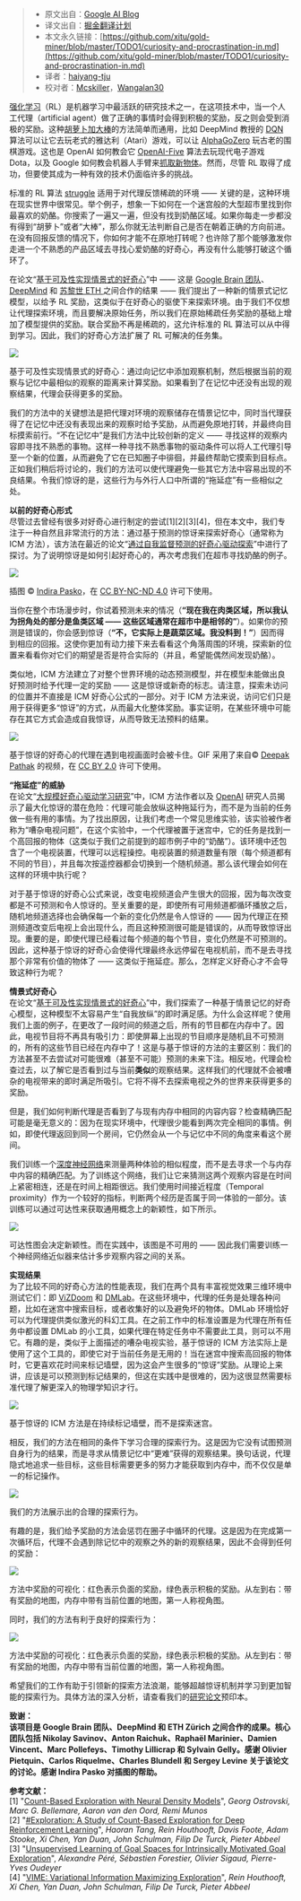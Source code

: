 > * 原文出自：[Google AI Blog](https://ai.googleblog.com/2018/10/curiosity-and-procrastination-in.html)
> * 译文出自：[掘金翻译计划](https://github.com/xitu/gold-miner)
> * 本文永久链接：[https://github.com/xitu/gold-miner/blob/master/TODO1/curiosity-and-procrastination-in.md](https://github.com/xitu/gold-miner/blob/master/TODO1/curiosity-and-procrastination-in.md)
> * 译者：[haiyang-tju](https://github.com/haiyang-tju)
> * 校对者：[Mcskiller](https://github.com/Mcskiller)，[Wangalan30](https://github.com/Wangalan30)
 
[强化学习](https://en.wikipedia.org/wiki/Reinforcement_learning)（RL）是机器学习中最活跃的研究技术之一，在这项技术中，当一个人工代理（artificial agent）做了正确的事情时会得到积极的奖励，反之则会受到消极的奖励。这种[胡萝卜加大棒](https://en.wikipedia.org/wiki/Carrot_and_stick)的方法简单而通用，比如 DeepMind 教授的 [DQN](https://deepmind.com/research/dqn/) 算法可以让它去玩老式的雅达利（Atari）游戏，可以让 [AlphaGoZero](https://deepmind.com/blog/alphago-zero-learning-scratch/) 玩古老的围棋游戏。这也是 OpenAI 如何教会它 [OpenAI-Five](https://blog.openai.com/openai-five/) 算法去玩现代电子游戏 Dota，以及 Google 如何教会机器人手臂来[抓取新物体](https://ai.googleblog.com/2018/06/scalable-deep-reinforcement-learning.html)。然而，尽管 RL 取得了成功，但要使其成为一种有效的技术仍面临许多的挑战。
  
标准的 RL 算法 [struggle](https://pathak22.github.io/noreward-rl/) 适用于对代理反馈稀疏的环境 —— 关键的是，这种环境在现实世界中很常见。举个例子，想象一下如何在一个迷宫般的大型超市里找到你最喜欢的奶酪。你搜索了一遍又一遍，但没有找到奶酪区域。如果你每走一步都没有得到“胡萝卜”或者“大棒”，那么你就无法判断自己是否在朝着正确的方向前进。在没有回报反馈的情况下，你如何才能不在原地打转呢？也许除了那个能够激发你走进一个不熟悉的产品区域去寻找心爱奶酪的好奇心，再没有什么能够打破这个循环了。
  
在论文“[基于可及性实现情景式的好奇心](https://arxiv.org/abs/1810.02274)”中 —— 这是 [Google Brain 团队](https://ai.google/research/teams/brain)、[DeepMind](https://deepmind.com/) 和 [苏黎世 ETH ](https://www.ethz.ch/en.html)之间合作的结果 —— 我们提出了一种新的情景式记忆模型，以给予 RL 奖励，这类似于在好奇心的驱使下来探索环境。由于我们不仅想让代理探索环境，而且要解决原始任务，所以我们在原始稀疏任务奖励的基础上增加了模型提供的奖励。联合奖励不再是稀疏的，这允许标准的 RL 算法可以从中得到学习。因此，我们的好奇心方法扩展了 RL 可解决的任务集。 

[![](https://3.bp.blogspot.com/-wwV_MTT8NpI/W89_jWW2FjI/AAAAAAAADas/n8Yh34UlrhIHSVW5owHNqOEq52r1Pyv9gCLcBGAs/s640/image3.png)](https://3.bp.blogspot.com/-wwV_MTT8NpI/W89_jWW2FjI/AAAAAAAADas/n8Yh34UlrhIHSVW5owHNqOEq52r1Pyv9gCLcBGAs/s1600/image3.png)

基于可及性实现情景式的好奇心：通过向记忆中添加观察机制，然后根据当前的观察与记忆中最相似的观察的距离来计算奖励。如果看到了在记忆中还没有出现的观察结果，代理会获得更多的奖励。

我们的方法中的关键想法是把代理对环境的观察储存在情景记忆中，同时当代理获得了在记忆中还没有表现出来的观察时给予奖励，从而避免原地打转，并最终向目标摸索前行。“不在记忆中”是我们方法中比较创新的定义 —— 寻找这样的观察内容即寻找不熟悉的事物。这样一种寻找不熟悉事物的驱动条件可以将人工代理引导至一个新的位置，从而避免了它在已知圈子中徘徊，并最终帮助它摸索到目标点。正如我们稍后将讨论的，我们的方法可以使代理避免一些其它方法中容易出现的不良结果。令我们惊讶的是，这些行为与外行人口中所谓的“拖延症”有一些相似之处。 
  
**以前的好奇心形式**  
尽管过去曾经有很多对好奇心进行制定的尝试\[1\]\[2\]\[3\]\[4\]，但在本文中，我们专注于一种自然且非常流行的方法：通过基于预测的惊讶来探索好奇心（通常称为 ICM 方法），该方法在最近的论文“[通过自我监督预测的好奇心驱动探索](https://pathak22.github.io/noreward-rl/)”中进行了探讨。为了说明惊讶是如何引起好奇心的，再次考虑我们在超市寻找奶酪的例子。 

[![](https://3.bp.blogspot.com/-mmkoFCNHjZo/W9ChEkHbAoI/AAAAAAAADb4/iFJYE7IRKRIg-CTxSa-ndRvmHHq5EfDUgCLcBGAs/s400/image1.jpg)](https://3.bp.blogspot.com/-mmkoFCNHjZo/W9ChEkHbAoI/AAAAAAAADb4/iFJYE7IRKRIg-CTxSa-ndRvmHHq5EfDUgCLcBGAs/s1600/image1.jpg)

插图 © [Indira Pasko](https://www.behance.net/gallery/71741137/Illustration-for-an-article-in-aigoogleblogcom)，在 [CC BY-NC-ND 4.0](https://creativecommons.org/licenses/by-nc-nd/4.0/deed.en_US) 许可下使用。

当你在整个市场漫步时，你试着预测未来的情况（**“现在我在肉类区域，所以我认为拐角处的部分是鱼类区域 —— 这些区域通常在超市中是相邻的”**）。如果你的预测是错误的，你会感到惊讶（**“不，它实际上是蔬菜区域。我没料到！”**）因而得到相应的回报。这使你更加有动力接下来去看看这个角落周围的环境，探索新的位置来看看你对它们的期望是否是符合实际的（并且，希望能偶然间发现奶酪）。
  
类似地，ICM 方法建立了对整个世界环境的动态预测模型，并在模型未能做出良好预测时给予代理一定的奖励 —— 这是惊讶或新奇的标志。请注意，探索未访问的位置并不直接是 ICM 好奇心公式的一部分。对于 ICM 方法来说，访问它们只是用于获得更多“惊讶”的方式，从而最大化整体奖励。事实证明，在某些环境中可能存在其它方式会造成自我惊讶，从而导致无法预料的结果。

[![](https://4.bp.blogspot.com/-1-g1VrGbUpY/W8-MI2HcI1I/AAAAAAAADbg/O65BaNTc6fEcJjSouw-QG1g7JkeIXpGLACLcBGAs/s1600/image5.gif)](https://4.bp.blogspot.com/-1-g1VrGbUpY/W8-MI2HcI1I/AAAAAAAADbg/O65BaNTc6fEcJjSouw-QG1g7JkeIXpGLACLcBGAs/s1600/image5.gif)

基于惊讶的好奇心的代理在遇到电视画面时会被卡住。GIF 采用了来自© [Deepak Pathak](https://youtu.be/C3yKgCzvE_E) 的视频，在 [CC BY 2.0](https://creativecommons.org/licenses/by/2.0/) 许可下使用。

**“拖延症”的威胁**  
在论文“[大规模好奇心驱动学习研究](https://pathak22.github.io/large-scale-curiosity/resources/largeScaleCuriosity2018.pdf)”中，ICM 方法作者以及 [OpenAI](https://openai.com/) 研究人员揭示了最大化惊讶的潜在危险：代理可能会放纵这种拖延行为，而不是为当前的任务做一些有用的事情。为了找出原因，让我们考虑一个常见思维实验，该实验被作者称为“嘈杂电视问题”，在这个实验中，一个代理被置于迷宫中，它的任务是找到一个高回报的物体（这类似于我们之前提到的超市例子中的“奶酪”）。该环境中还包含了一个电视装置，代理可以远程操控。电视装置的频道数量有限（每个频道都有不同的节目），并且每次按遥控器都会切换到一个随机频道。那么该代理会如何在这样的环境中执行呢？
  
对于基于惊讶的好奇心公式来说，改变电视频道会产生很大的回报，因为每次改变都是不可预测和令人惊讶的。至关重要的是，即使所有可用频道都循环播放之后，随机地频道选择也会确保每一个新的变化仍然是令人惊讶的 —— 因为代理正在预测频道改变后电视上会出现什么，而且这种预测很可能是错误的，从而导致惊讶出现。重要的是，即使代理已经看过每个频道的每个节目，变化仍然是不可预测的。因此，这种基于惊讶的好奇心会使得代理最终永远停留在电视机前，而不是去寻找那个非常有价值的物体了 —— 这类似于拖延症。那么，怎样定义好奇心才不会导致这种行为呢？
  
**情景式好奇心**  
在论文“[基于可及性实现情景式的好奇心](https://arxiv.org/abs/1810.02274)”中，我们探索了一种基于情景记忆的好奇心模型，这种模型不太容易产生“自我放纵”的即时满足感。为什么会这样呢？使用我们上面的例子，在更改了一段时间的频道之后，所有的节目都在内存中了。因此，电视节目将不再具有吸引力：即使屏幕上出现的节目顺序是随机且不可预测的，所有的这些节目已经在内存中了！这是与基于惊讶的方法的主要区别：我们的方法甚至不去尝试对可能很难（甚至不可能）预测的未来下注。相反地，代理会检查过去，以了解它是否看到过与当前**类似**的观察结果。这样我们的代理就不会被嘈杂的电视带来的即时满足所吸引。它将不得不去探索电视之外的世界来获得更多的奖励。
  
但是，我们如何判断代理是否看到了与现有内存中相同的内容内容？检查精确匹配可能是毫无意义的：因为在现实环境中，代理很少能看到两次完全相同的事情。例如，即使代理返回到同一个房间，它仍然会从一个与记忆中不同的角度来看这个房间。
  
我们训练一个[深度神经网络](https://en.wikipedia.org/wiki/Deep_learning)来测量两种体验的相似程度，而不是去寻求一个与内存中内容的精确匹配。为了训练这个网络，我们让它来猜测这两个观察内容是在时间上紧密相连，还是在时间上相距很远。我们使用时间接近程度（Temporal proximity）作为一个较好的指标，判断两个经历是否属于同一体验的一部分。该训练可以通过可达性来获取通用概念上的新颖性，如下所示。

[![](https://3.bp.blogspot.com/-7X2mG9KkAwA/W8-AwA02tDI/AAAAAAAADa8/ENoWNgeYDwwGDbbZV-cPGgJtwsTMeQc0wCLcBGAs/s640/image6.png)](https://3.bp.blogspot.com/-7X2mG9KkAwA/W8-AwA02tDI/AAAAAAAADa8/ENoWNgeYDwwGDbbZV-cPGgJtwsTMeQc0wCLcBGAs/s1600/image6.png)

可达性图会决定新颖性。而在实践中，该图是不可用的 —— 因此我们需要训练一个神经网络近似器来估计多步观察内容之间的关系。

**实现结果**  
为了比较不同的好奇心方法的性能表现，我们在两个具有丰富视觉效果三维环境中测试它们：即 [ViZDoom](https://arxiv.org/abs/1605.02097) 和 [DMLab](https://arxiv.org/abs/1612.03801)。在这些环境中，代理的任务是处理各种问题，比如在迷宫中搜索目标，或者收集好的以及避免坏的物体。DMLab 环境恰好可以为代理提供类似激光的科幻工具。在之前工作中的标准设置是为代理在所有任务中都设置 DMLab 的小工具，如果代理在特定任务中不需要此工具，则可以不用它。有趣的是，类似于上面描述的嘈杂电视实验，基于惊讶的 ICM 方法实际上是使用了这个工具的，即使它对于当前任务是无用的！当在迷宫中搜索高回报的物体时，它更喜欢花时间来标记墙壁，因为这会产生很多的“惊讶”奖励。从理论上来讲，应该是可以预测到标记结果的，但这在实践中是很难的，因为这很显然需要标准代理了解更深入的物理学知识才行。

[![](https://1.bp.blogspot.com/-pn6yWeacipw/W9ChvSGMPtI/AAAAAAAADcA/1yJQHc7dz1AOiXTm8OyBW1JDI3_r40vbgCLcBGAs/s1600/image7.gif)](https://1.bp.blogspot.com/-pn6yWeacipw/W9ChvSGMPtI/AAAAAAAADcA/1yJQHc7dz1AOiXTm8OyBW1JDI3_r40vbgCLcBGAs/s1600/image7.gif)

基于惊讶的 ICM 方法是在持续标记墙壁，而不是探索迷宫。

相反，我们的方法在相同的条件下学习合理的探索行为。这是因为它没有试图预测自身行为的结果，而是寻求从情景记忆中“更难”获得的观察结果。换句话说，代理隐式地追求一些目标，这些目标需要更多的努力才能获取到内存中，而不仅仅是单一的标记操作。

[![](https://3.bp.blogspot.com/-gqgK7Dd2jUw/W9CiFgzQmxI/AAAAAAAADcI/EcUCBL9w2Cc57jPFzHcOd70OX8yUzAuEQCLcBGAs/s1600/image6.gif)](https://3.bp.blogspot.com/-gqgK7Dd2jUw/W9CiFgzQmxI/AAAAAAAADcI/EcUCBL9w2Cc57jPFzHcOd70OX8yUzAuEQCLcBGAs/s1600/image6.gif)

我们的方法展示出的合理的探索行为。

有趣的是，我们给予奖励的方法会惩罚在圈子中循环的代理。这是因为在完成第一次循环后，代理不会遇到除记忆中的观察之外的新的观察结果，因此不会得到任何的奖励：

[![](https://3.bp.blogspot.com/-s_QMz-9Hwfc/W89-GjKp7xI/AAAAAAAADaU/HRe_JVE2tyIOyJhFp8UjbtvTbtLxK6KqQCLcBGAs/s640/image8.gif)](https://3.bp.blogspot.com/-s_QMz-9Hwfc/W89-GjKp7xI/AAAAAAAADaU/HRe_JVE2tyIOyJhFp8UjbtvTbtLxK6KqQCLcBGAs/s1600/image8.gif)

方法中奖励的可视化：红色表示负面的奖励，绿色表示积极的奖励。从左到右：带有奖励的地图，内存中带有当前位置的地图，第一人称视角图。

同时，我们的方法有利于良好的探索行为：

[![](https://2.bp.blogspot.com/-vYTrGZe07E8/W9CinK0dkyI/AAAAAAAADcU/rRYZw30k_0IQ5SrOzamcaKdsXk4JDhutwCLcBGAs/s640/image2.gif)](https://2.bp.blogspot.com/-vYTrGZe07E8/W9CinK0dkyI/AAAAAAAADcU/rRYZw30k_0IQ5SrOzamcaKdsXk4JDhutwCLcBGAs/s1600/image2.gif)

方法中奖励的可视化：红色表示负面的奖励，绿色表示积极的奖励。从左到右：带有奖励的地图，内存中带有当前位置的地图，第一人称视角图。

希望我们的工作有助于引领新的探索方法浪潮，能够超越惊讶机制并学习到更加智能的探索行为。具体方法的深入分析，请查看我们的[研究论文](https://arxiv.org/abs/1810.02274)预印本。 
  
**致谢：**  
**该项目是 Google Brain 团队、DeepMind 和 ETH Zürich 之间合作的成果。核心团队包括 Nikolay Savinov、Anton Raichuk、Raphaël Marinier、Damien Vincent、Marc Pollefeys、Timothy Lillicrap 和 Sylvain Gelly。感谢 Olivier Pietquin、Carlos Riquelme、Charles Blundell 和 Sergey Levine 关于该论文的讨论。感谢 Indira Pasko 对插图的帮助。**
  
**参考文献：**  
\[1\] "[Count-Based Exploration with Neural Density Models](https://arxiv.org/abs/1703.01310)", _Georg Ostrovski, Marc G. Bellemare, Aaron van den Oord, Remi Munos_  
\[2\] "[#Exploration: A Study of Count-Based Exploration for Deep Reinforcement Learning](https://arxiv.org/abs/1611.04717)", _Haoran Tang, Rein Houthooft, Davis Foote, Adam Stooke, Xi Chen, Yan Duan, John Schulman, Filip De Turck, Pieter Abbeel_  
\[3\] "[Unsupervised Learning of Goal Spaces for Intrinsically Motivated Goal Exploration](https://arxiv.org/abs/1803.00781)", _Alexandre Péré, Sébastien Forestier, Olivier Sigaud, Pierre-Yves Oudeyer_  
\[4\] "[VIME: Variational Information Maximizing Exploration](https://arxiv.org/abs/1605.09674)", _Rein Houthooft, Xi Chen, Yan Duan, John Schulman, Filip De Turck, Pieter Abbeel_
